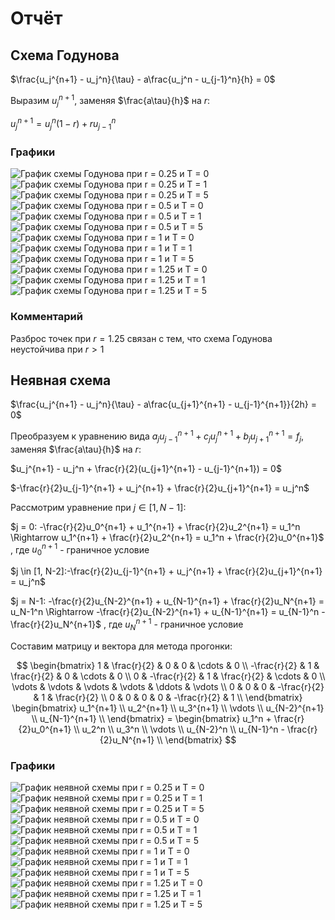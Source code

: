 # Отчёт

## Схема Годунова

$\frac{u_j^{n+1} - u_j^n}{\tau} - a\frac{u_j^n - u_{j-1}^n}{h} = 0$

Выразим $u_j^{n+1}$, заменяя $\frac{a\tau}{h}$ на $r$:

$u_j^{n+1} = u_j^n (1-r) + ru_{j-1}^n$

### Графики

![График схемы Годунова при r = 0.25 и T = 0](assets/godunov-schema_r=0.25_T=0.png) 
![График схемы Годунова при r = 0.25 и T = 1](assets/godunov-schema_r=0.25_T=1.png) 
![График схемы Годунова при r = 0.25 и T = 5](assets/godunov-schema_r=0.25_T=5.png) 
![График схемы Годунова при r = 0.5 и T = 0](assets/godunov-schema_r=0.50_T=0.png) 
![График схемы Годунова при r = 0.5 и T = 1](assets/godunov-schema_r=0.50_T=1.png) 
![График схемы Годунова при r = 0.5 и T = 5](assets/godunov-schema_r=0.50_T=5.png) 
![График схемы Годунова при r = 1 и T = 0](assets/godunov-schema_r=1.00_T=0.png) 
![График схемы Годунова при r = 1 и T = 1](assets/godunov-schema_r=1.00_T=1.png) 
![График схемы Годунова при r = 1 и T = 5](assets/godunov-schema_r=1.00_T=5.png) 
![График схемы Годунова при r = 1.25 и T = 0](assets/godunov-schema_r=1.25_T=0.png) 
![График схемы Годунова при r = 1.25 и T = 1](assets/godunov-schema_r=1.25_T=1.png) 
![График схемы Годунова при r = 1.25 и T = 5](assets/godunov-schema_r=1.25_T=5.png)

### Комментарий

Разброс точек при $r = 1.25$ связан с тем, что схема Годунова неустойчива при $r > 1$

## Неявная схема

$\frac{u_j^{n+1} - u_j^n}{\tau} - a\frac{u_{j+1}^{n+1} - u_{j-1}^{n+1}}{2h} = 0$

Преобразуем к уравнению вида $a_ju_{j-1}^{n+1} + с_ju_j^{n+1} + b_ju_{j+1}^{n+1} = f_j$, заменяя $\frac{a\tau}{h}$ на $r$:

$u_j^{n+1} - u_j^n + \frac{r}{2}(u_{j+1}^{n+1} - u_{j-1}^{n+1}) = 0$

$-\frac{r}{2}u_{j-1}^{n+1} + u_j^{n+1} + \frac{r}{2}u_{j+1}^{n+1} = u_j^n$

Рассмотрим уравнение при $j \in [1, N-1]$:

$j = 0: -\frac{r}{2}u_0^{n+1} + u_1^{n+1} + \frac{r}{2}u_2^{n+1} = u_1^n \Rightarrow u_1^{n+1} + \frac{r}{2}u_2^{n+1} = u_1^n + \frac{r}{2}u_0^{n+1}$ , где $u_0^{n+1}$ - граничное условие

$j \in [1, N-2]:-\frac{r}{2}u_{j-1}^{n+1} + u_j^{n+1} + \frac{r}{2}u_{j+1}^{n+1} = u_j^n$

$j = N-1: -\frac{r}{2}u_{N-2}^{n+1} + u_{N-1}^{n+1} + \frac{r}{2}u_N^{n+1} = u_N-1^n \Rightarrow -\frac{r}{2}u_{N-2}^{n+1} + u_{N-1}^{n+1} = u_{N-1}^n - \frac{r}{2}u_N^{n+1}$ , где $u_N^{n+1}$ - граничное условие

Составим матрицу и вектора для метода прогонки:

$$
    \begin{bmatrix}
    1 & \frac{r}{2} & 0 & 0 & \cdots & 0 \\
    -\frac{r}{2} & 1 & \frac{r}{2} & 0 & \cdots & 0 \\
    0 & -\frac{r}{2} & 1 & \frac{r}{2} & \cdots & 0 \\
    \vdots & \vdots & \vdots & \vdots & \ddots & \vdots \\
    0 & 0 & 0 & -\frac{r}{2} & 1 & \frac{r}{2} \\
    0 & 0 & 0 & 0 & -\frac{r}{2} & 1 \\
    \end{bmatrix}
    \begin{bmatrix}
    u_1^{n+1} \\
    u_2^{n+1} \\
    u_3^{n+1} \\
    \vdots \\
    u_{N-2}^{n+1} \\
    u_{N-1}^{n+1} \\
    \end{bmatrix}
    =
    \begin{bmatrix}
    u_1^n + \frac{r}{2}u_0^{n+1} \\
    u_2^n \\
    u_3^n \\
    \vdots \\
    u_{N-2}^n \\
    u_{N-1}^n - \frac{r}{2}u_N^{n+1} \\
    \end{bmatrix}
$$

### Графики

![График неявной схемы при r = 0.25 и T = 0](assets/implicit-schema_r=0.25_T=0.png) 
![График неявной схемы при r = 0.25 и T = 1](assets/implicit-schema_r=0.25_T=1.png) 
![График неявной схемы при r = 0.25 и T = 5](assets/implicit-schema_r=0.25_T=5.png) 
![График неявной схемы при r = 0.5 и T = 0](assets/implicit-schema_r=0.50_T=0.png) 
![График неявной схемы при r = 0.5 и T = 1](assets/implicit-schema_r=0.50_T=1.png) 
![График неявной схемы при r = 0.5 и T = 5](assets/implicit-schema_r=0.50_T=5.png) 
![График неявной схемы при r = 1 и T = 0](assets/implicit-schema_r=1.00_T=0.png) 
![График неявной схемы при r = 1 и T = 1](assets/implicit-schema_r=1.00_T=1.png) 
![График неявной схемы при r = 1 и T = 5](assets/implicit-schema_r=1.00_T=5.png) 
![График неявной схемы при r = 1.25 и T = 0](assets/implicit-schema_r=1.25_T=0.png) 
![График неявной схемы при r = 1.25 и T = 1](assets/implicit-schema_r=1.25_T=1.png) 
![График неявной схемы при r = 1.25 и T = 5](assets/implicit-schema_r=1.25_T=5.png)